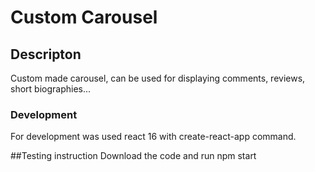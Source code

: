 # Custom Carousel

## Descripton
  Custom made carousel, can be used for displaying comments, reviews, short biographies...

### Development
  For development was used react 16 with create-react-app command.

##Testing instruction
  Download the code and run npm start